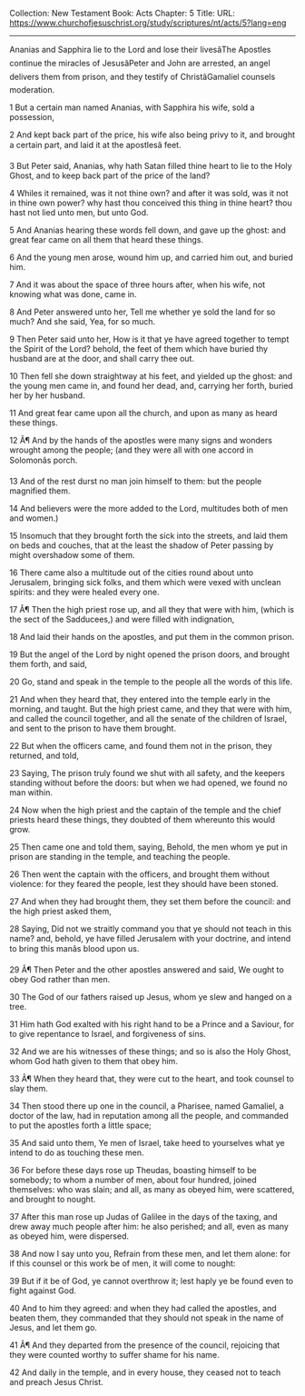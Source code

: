 Collection: New Testament
Book: Acts
Chapter: 5
Title: 
URL: https://www.churchofjesuschrist.org/study/scriptures/nt/acts/5?lang=eng

---

Ananias and Sapphira lie to the Lord and lose their livesâThe Apostles continue the miracles of JesusâPeter and John are arrested, an angel delivers them from prison, and they testify of ChristâGamaliel counsels moderation.

1 But a certain man named Ananias, with Sapphira his wife, sold a possession,

2 And kept back part of the price, his wife also being privy to it, and brought a certain part, and laid it at the apostlesâ feet.

3 But Peter said, Ananias, why hath Satan filled thine heart to lie to the Holy Ghost, and to keep back part of the price of the land?

4 Whiles it remained, was it not thine own? and after it was sold, was it not in thine own power? why hast thou conceived this thing in thine heart? thou hast not lied unto men, but unto God.

5 And Ananias hearing these words fell down, and gave up the ghost: and great fear came on all them that heard these things.

6 And the young men arose, wound him up, and carried him out, and buried him.

7 And it was about the space of three hours after, when his wife, not knowing what was done, came in.

8 And Peter answered unto her, Tell me whether ye sold the land for so much? And she said, Yea, for so much.

9 Then Peter said unto her, How is it that ye have agreed together to tempt the Spirit of the Lord? behold, the feet of them which have buried thy husband are at the door, and shall carry thee out.

10 Then fell she down straightway at his feet, and yielded up the ghost: and the young men came in, and found her dead, and, carrying her forth, buried her by her husband.

11 And great fear came upon all the church, and upon as many as heard these things.

12 Â¶ And by the hands of the apostles were many signs and wonders wrought among the people; (and they were all with one accord in Solomonâs porch.

13 And of the rest durst no man join himself to them: but the people magnified them.

14 And believers were the more added to the Lord, multitudes both of men and women.)

15 Insomuch that they brought forth the sick into the streets, and laid them on beds and couches, that at the least the shadow of Peter passing by might overshadow some of them.

16 There came also a multitude out of the cities round about unto Jerusalem, bringing sick folks, and them which were vexed with unclean spirits: and they were healed every one.

17 Â¶ Then the high priest rose up, and all they that were with him, (which is the sect of the Sadducees,) and were filled with indignation,

18 And laid their hands on the apostles, and put them in the common prison.

19 But the angel of the Lord by night opened the prison doors, and brought them forth, and said,

20 Go, stand and speak in the temple to the people all the words of this life.

21 And when they heard that, they entered into the temple early in the morning, and taught. But the high priest came, and they that were with him, and called the council together, and all the senate of the children of Israel, and sent to the prison to have them brought.

22 But when the officers came, and found them not in the prison, they returned, and told,

23 Saying, The prison truly found we shut with all safety, and the keepers standing without before the doors: but when we had opened, we found no man within.

24 Now when the high priest and the captain of the temple and the chief priests heard these things, they doubted of them whereunto this would grow.

25 Then came one and told them, saying, Behold, the men whom ye put in prison are standing in the temple, and teaching the people.

26 Then went the captain with the officers, and brought them without violence: for they feared the people, lest they should have been stoned.

27 And when they had brought them, they set them before the council: and the high priest asked them,

28 Saying, Did not we straitly command you that ye should not teach in this name? and, behold, ye have filled Jerusalem with your doctrine, and intend to bring this manâs blood upon us.

29 Â¶ Then Peter and the other apostles answered and said, We ought to obey God rather than men.

30 The God of our fathers raised up Jesus, whom ye slew and hanged on a tree.

31 Him hath God exalted with his right hand to be a Prince and a Saviour, for to give repentance to Israel, and forgiveness of sins.

32 And we are his witnesses of these things; and so is also the Holy Ghost, whom God hath given to them that obey him.

33 Â¶ When they heard that, they were cut to the heart, and took counsel to slay them.

34 Then stood there up one in the council, a Pharisee, named Gamaliel, a doctor of the law, had in reputation among all the people, and commanded to put the apostles forth a little space;

35 And said unto them, Ye men of Israel, take heed to yourselves what ye intend to do as touching these men.

36 For before these days rose up Theudas, boasting himself to be somebody; to whom a number of men, about four hundred, joined themselves: who was slain; and all, as many as obeyed him, were scattered, and brought to nought.

37 After this man rose up Judas of Galilee in the days of the taxing, and drew away much people after him: he also perished; and all, even as many as obeyed him, were dispersed.

38 And now I say unto you, Refrain from these men, and let them alone: for if this counsel or this work be of men, it will come to nought:

39 But if it be of God, ye cannot overthrow it; lest haply ye be found even to fight against God.

40 And to him they agreed: and when they had called the apostles, and beaten them, they commanded that they should not speak in the name of Jesus, and let them go.

41 Â¶ And they departed from the presence of the council, rejoicing that they were counted worthy to suffer shame for his name.

42 And daily in the temple, and in every house, they ceased not to teach and preach Jesus Christ.
